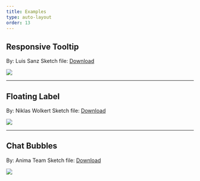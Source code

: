 ```yaml
---
title: Examples
type: auto-layout
order: 13
---
```


## Responsive Tooltip

By: Luis Sanz
Sketch file: [Download](/docs/assets/tooltips.sketch)

![](/docs/images/example1.gif)

---

## Floating Label

By: Niklas Wolkert
Sketch file: [Download](/docs/assets/floating-label.sketch)

![](/docs/images/floating-label.gif)

---

## Chat Bubbles

By: Anima Team
Sketch file: [Download](/docs/assets/bubbles.sketch)

![](/docs/images/bubbles-example.gif)
